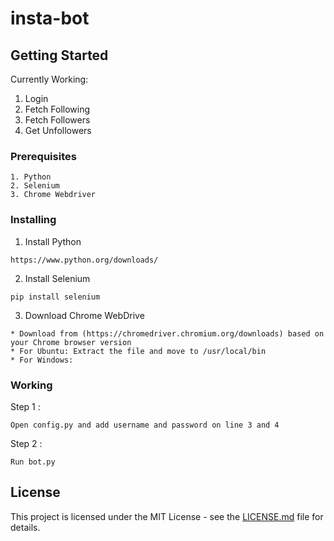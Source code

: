 # insta-bot

## Getting Started

Currently Working:
1. Login
2. Fetch Following
3. Fetch Followers
4. Get Unfollowers

### Prerequisites

```
1. Python
2. Selenium
3. Chrome Webdriver

```

### Installing

1. Install Python
```
https://www.python.org/downloads/
```
2. Install Selenium
```
pip install selenium
```
3. Download Chrome WebDrive
```
* Download from (https://chromedriver.chromium.org/downloads) based on your Chrome browser version
* For Ubuntu: Extract the file and move to /usr/local/bin
* For Windows:
```

### Working

Step 1 :
```
Open config.py and add username and password on line 3 and 4
```
Step 2 : 
```
Run bot.py
```

## License

This project is licensed under the MIT License - see the [LICENSE.md](LICENSE.md) file for details.
